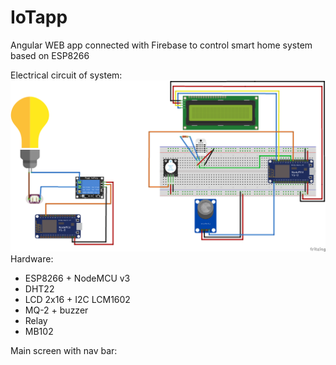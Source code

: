 # IoTapp
Angular WEB app connected with Firebase to control smart home system based on ESP8266 

Electrical circuit of system:
![ScreenShot](schemat1_bb.png)
Hardware:
 - ESP8266 + NodeMCU v3
 - DHT22
 - LCD 2x16 +  I2C LCM1602
 - MQ-2 + buzzer
 - Relay
 - MB102

Main screen with nav bar:
